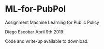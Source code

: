 # ML-for-PubPol
Assignment Machine Learning for Public Policy

Diego Escobar
April 9th 2019

Code and write-up available to download.
